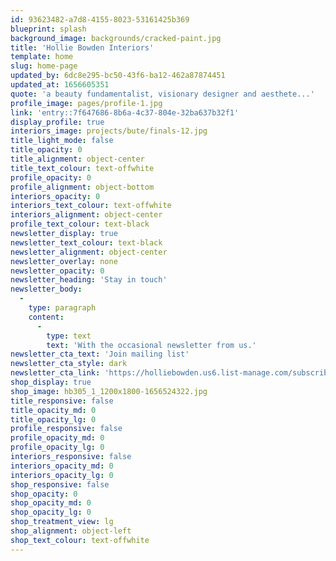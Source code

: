 ```yaml
---
id: 93623482-a7d8-4155-8023-53161425b369
blueprint: splash
background_image: backgrounds/cracked-paint.jpg
title: 'Hollie Bowden Interiors'
template: home
slug: home-page
updated_by: 6dc8e295-bc50-43f6-ba12-462a87874451
updated_at: 1656605351
quote: 'a beauty fundamentalist, visionary designer and aesthete...'
profile_image: pages/profile-1.jpg
link: 'entry::7f647686-8b6a-4c37-804e-32ba637b32f1'
display_profile: true
interiors_image: projects/bute/finals-12.jpg
title_light_mode: false
title_opacity: 0
title_alignment: object-center
title_text_colour: text-offwhite
profile_opacity: 0
profile_alignment: object-bottom
interiors_opacity: 0
interiors_text_colour: text-offwhite
interiors_alignment: object-center
profile_text_colour: text-black
newsletter_display: true
newsletter_text_colour: text-black
newsletter_alignment: object-center
newsletter_overlay: none
newsletter_opacity: 0
newsletter_heading: 'Stay in touch'
newsletter_body:
  -
    type: paragraph
    content:
      -
        type: text
        text: 'With the occasional newsletter from us.'
newsletter_cta_text: 'Join mailing list'
newsletter_cta_style: dark
newsletter_cta_link: 'https://holliebowden.us6.list-manage.com/subscribe/post?u=06e9409f245d74aa48517fc30&id=9f19fe9114'
shop_display: true
shop_image: hb305_1_1200x1800-1656524322.jpg
title_responsive: false
title_opacity_md: 0
title_opacity_lg: 0
profile_responsive: false
profile_opacity_md: 0
profile_opacity_lg: 0
interiors_responsive: false
interiors_opacity_md: 0
interiors_opacity_lg: 0
shop_responsive: false
shop_opacity: 0
shop_opacity_md: 0
shop_opacity_lg: 0
shop_treatment_view: lg
shop_alignment: object-left
shop_text_colour: text-offwhite
---
```


